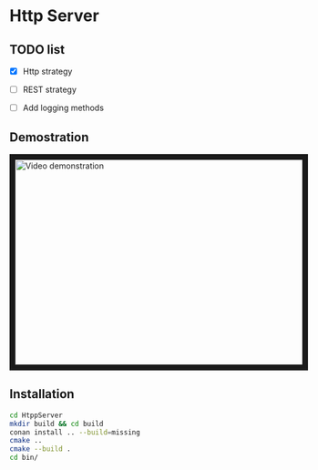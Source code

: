 # Http Server

## TODO list

- [X] Http strategy
- [ ] REST strategy
- [ ] Add logging methods


## Demostration

<a href="http://www.youtube.com/watch?feature=player_embedded&v=MZ4os4_tsgc" target="_blank"><img src="http://img.youtube.com/vi/MZ4os4_tsgc/0.jpg" 
alt="Video demonstration" width="640" height="360" border="10" /></a>

## Installation

```sh
cd HtppServer
mkdir build && cd build
conan install .. --build=missing
cmake .. 
cmake --build .
cd bin/
```
